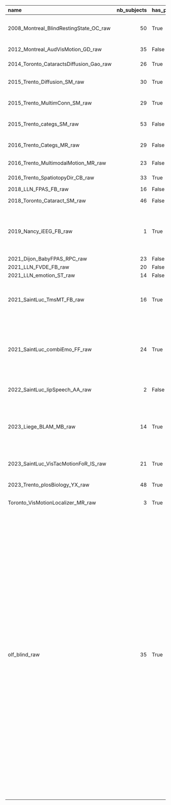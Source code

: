 | name                                    |   nb_subjects | has_participant_tsv   | has_participant_json   | participant_columns                                                                                                                                                                                                                                                                                                                                                                                                                                                                                                                                                                                                                                                                                                                                                                                                                                                                                                                                                                                                                                                                                                                                                                                                                                                                                                                                                                                                                                                                                                                                                                                                                                                                                                                                 | has_phenotype_dir   | modalities               | sessions                 | tasks                                                                                                                                                                                                                                           |   fmriprep |   freesurfer |   mriqc |
|:----------------------------------------|--------------:|:----------------------|:-----------------------|:----------------------------------------------------------------------------------------------------------------------------------------------------------------------------------------------------------------------------------------------------------------------------------------------------------------------------------------------------------------------------------------------------------------------------------------------------------------------------------------------------------------------------------------------------------------------------------------------------------------------------------------------------------------------------------------------------------------------------------------------------------------------------------------------------------------------------------------------------------------------------------------------------------------------------------------------------------------------------------------------------------------------------------------------------------------------------------------------------------------------------------------------------------------------------------------------------------------------------------------------------------------------------------------------------------------------------------------------------------------------------------------------------------------------------------------------------------------------------------------------------------------------------------------------------------------------------------------------------------------------------------------------------------------------------------------------------------------------------------------------------|:--------------------|:-------------------------|:-------------------------|:------------------------------------------------------------------------------------------------------------------------------------------------------------------------------------------------------------------------------------------------|-----------:|-------------:|--------:|
| 2008_Montreal_BlindRestingState_OC_raw  |            50 | True                  | True                   | ['participant_id', 'group', 'match', 'gender', 'age', 'handedness', 'onset_blindness', 'years_of_blindness', 'total_blindness', 'years_of_total_blindness']                                                                                                                                                                                                                                                                                                                                                                                                                                                                                                                                                                                                                                                                                                                                                                                                                                                                                                                                                                                                                                                                                                                                                                                                                                                                                                                                                                                                                                                                                                                                                                                         | False               | ['anat', 'func']         | []                       | ['rest']                                                                                                                                                                                                                                        |        nan |          nan |     nan |
| 2012_Montreal_AudVisMotion_GD_raw       |            35 | False                 | False                  | nan                                                                                                                                                                                                                                                                                                                                                                                                                                                                                                                                                                                                                                                                                                                                                                                                                                                                                                                                                                                                                                                                                                                                                                                                                                                                                                                                                                                                                                                                                                                                                                                                                                                                                                                                                 | False               | ['anat', 'func']         | []                       | ['audMotion', 'visMotion']                                                                                                                                                                                                                      |        nan |          nan |     nan |
| 2014_Toronto_CataractsDiffusion_Gao_raw |            26 | True                  | True                   | ['/annex/objects/MD5E-s436--a3ab24b813254f34bc5773ec7427c33c.tsv']                                                                                                                                                                                                                                                                                                                                                                                                                                                                                                                                                                                                                                                                                                                                                                                                                                                                                                                                                                                                                                                                                                                                                                                                                                                                                                                                                                                                                                                                                                                                                                                                                                                                                  | False               | ['anat', 'dwi']          | ['1']                    | nan                                                                                                                                                                                                                                             |        nan |          nan |     nan |
| 2015_Trento_Diffusion_SM_raw            |            30 | True                  | True                   | ['participant_id', 'group', 'group_counter', 'initials', 'recording']                                                                                                                                                                                                                                                                                                                                                                                                                                                                                                                                                                                                                                                                                                                                                                                                                                                                                                                                                                                                                                                                                                                                                                                                                                                                                                                                                                                                                                                                                                                                                                                                                                                                               | False               | ['anat', 'dwi', 'func']  | []                       | ['unknown']                                                                                                                                                                                                                                     |        nan |          nan |     nan |
| 2015_Trento_MultimConn_SM_raw           |            29 | True                  | True                   | ['/annex/objects/MD5E-s567--adb7ca1aa64cfe8680a842000ec06a43.tsv']                                                                                                                                                                                                                                                                                                                                                                                                                                                                                                                                                                                                                                                                                                                                                                                                                                                                                                                                                                                                                                                                                                                                                                                                                                                                                                                                                                                                                                                                                                                                                                                                                                                                                  | False               | ['anat', 'dwi', 'func']  | ['01']                   | ['Catgs']                                                                                                                                                                                                                                       |        nan |          nan |     nan |
| 2015_Trento_categs_SM_raw               |            53 | False                 | False                  | nan                                                                                                                                                                                                                                                                                                                                                                                                                                                                                                                                                                                                                                                                                                                                                                                                                                                                                                                                                                                                                                                                                                                                                                                                                                                                                                                                                                                                                                                                                                                                                                                                                                                                                                                                                 | False               | ['anat', 'dwi', 'func']  | []                       | ['Catgs']                                                                                                                                                                                                                                       |        nan |          nan |     nan |
| 2016_Trento_Categs_MR_raw               |            29 | False                 | False                  | nan                                                                                                                                                                                                                                                                                                                                                                                                                                                                                                                                                                                                                                                                                                                                                                                                                                                                                                                                                                                                                                                                                                                                                                                                                                                                                                                                                                                                                                                                                                                                                                                                                                                                                                                                                 | False               | ['anat', 'dwi', 'func']  | ['01']                   | ['Catgs']                                                                                                                                                                                                                                       |        nan |          nan |     nan |
| 2016_Trento_MultimodalMotion_MR_raw     |            23 | False                 | False                  | nan                                                                                                                                                                                                                                                                                                                                                                                                                                                                                                                                                                                                                                                                                                                                                                                                                                                                                                                                                                                                                                                                                                                                                                                                                                                                                                                                                                                                                                                                                                                                                                                                                                                                                                                                                 | False               | ['anat', 'func']         | ['01']                   | ['audMotion', 'motDecoding', 'visMotion']                                                                                                                                                                                                       |        nan |          nan |     nan |
| 2016_Trento_SpatiotopyDir_CB_raw        |            33 | True                  | True                   | ['/annex/objects/MD5E-s724--cfd24d6ce2366dd29831a737b3f48752.tsv']                                                                                                                                                                                                                                                                                                                                                                                                                                                                                                                                                                                                                                                                                                                                                                                                                                                                                                                                                                                                                                                                                                                                                                                                                                                                                                                                                                                                                                                                                                                                                                                                                                                                                  | False               | ['anat', 'func']         | []                       | ['pRF']                                                                                                                                                                                                                                         |        nan |          nan |     nan |
| 2018_LLN_FPAS_FB_raw                    |            16 | False                 | False                  | nan                                                                                                                                                                                                                                                                                                                                                                                                                                                                                                                                                                                                                                                                                                                                                                                                                                                                                                                                                                                                                                                                                                                                                                                                                                                                                                                                                                                                                                                                                                                                                                                                                                                                                                                                                 | False               | ['eeg']                  | []                       | ['FPAS']                                                                                                                                                                                                                                        |        nan |          nan |     nan |
| 2018_Toronto_Cataract_SM_raw            |            46 | False                 | False                  | nan                                                                                                                                                                                                                                                                                                                                                                                                                                                                                                                                                                                                                                                                                                                                                                                                                                                                                                                                                                                                                                                                                                                                                                                                                                                                                                                                                                                                                                                                                                                                                                                                                                                                                                                                                 | False               | ['anat', 'func']         | []                       | ['categ', 'categBlur1', 'categBlur2']                                                                                                                                                                                                           |        nan |          nan |     nan |
| 2019_Nancy_iEEG_FB_raw                  |             1 | True                  | False                  | ['participant_id']                                                                                                                                                                                                                                                                                                                                                                                                                                                                                                                                                                                                                                                                                                                                                                                                                                                                                                                                                                                                                                                                                                                                                                                                                                                                                                                                                                                                                                                                                                                                                                                                                                                                                                                                  | False               | ['ieeg']                 | ['1', '2', '3', '4']     | ['ERPaudmot', 'ERPbraille', 'ERPcategory', 'FPSaudmot', 'FPSemotion', 'FPSface', 'FPSlexical', 'FPSvismot', 'FPSvoice', 'Readingbraille', 'Restingstate', 'Speechtracking', 'Stimulation']                                                      |        nan |          nan |     nan |
| 2021_Dijon_BabyFPAS_RPC_raw             |            23 | False                 | False                  | nan                                                                                                                                                                                                                                                                                                                                                                                                                                                                                                                                                                                                                                                                                                                                                                                                                                                                                                                                                                                                                                                                                                                                                                                                                                                                                                                                                                                                                                                                                                                                                                                                                                                                                                                                                 | False               | ['eeg']                  | []                       | ['FPAS']                                                                                                                                                                                                                                        |        nan |          nan |     nan |
| 2021_LLN_FVDE_FB_raw                    |            20 | False                 | False                  | nan                                                                                                                                                                                                                                                                                                                                                                                                                                                                                                                                                                                                                                                                                                                                                                                                                                                                                                                                                                                                                                                                                                                                                                                                                                                                                                                                                                                                                                                                                                                                                                                                                                                                                                                                                 | False               | ['eeg']                  | ['001']                  | ['fvde']                                                                                                                                                                                                                                        |        nan |          nan |     nan |
| 2021_LLN_emotion_ST_raw                 |            14 | False                 | False                  | nan                                                                                                                                                                                                                                                                                                                                                                                                                                                                                                                                                                                                                                                                                                                                                                                                                                                                                                                                                                                                                                                                                                                                                                                                                                                                                                                                                                                                                                                                                                                                                                                                                                                                                                                                                 | False               | ['eeg']                  | []                       | ['emotion']                                                                                                                                                                                                                                     |        nan |          nan |     nan |
| 2021_SaintLuc_TmsMT_FB_raw              |            16 | True                  | True                   | ['participant_id']                                                                                                                                                                                                                                                                                                                                                                                                                                                                                                                                                                                                                                                                                                                                                                                                                                                                                                                                                                                                                                                                                                                                                                                                                                                                                                                                                                                                                                                                                                                                                                                                                                                                                                                                  | False               | ['anat', 'beh', 'func']  | ['mri', 'sham', 'tms']   | ['audInstrumentDiscrimination', 'audMotionDirDiscrimination', 'auditoryLocalizer', 'visColourDiscrimination', 'visMotionDirDiscrimination', 'visualLocalizer']                                                                                  |        nan |          nan |     nan |
| 2021_SaintLuc_combiEmo_FF_raw           |            24 | True                  | True                   | ['participant_id', 'education', 'bmi']                                                                                                                                                                                                                                                                                                                                                                                                                                                                                                                                                                                                                                                                                                                                                                                                                                                                                                                                                                                                                                                                                                                                                                                                                                                                                                                                                                                                                                                                                                                                                                                                                                                                                                              | False               | ['anat', 'func']         | ['01', '02']             | ['correction', 'eventrelatedCombiemoAuditory', 'eventrelatedCombiemoBimdal', 'eventrelatedCombiemoBimodal', 'eventrelatedCombiemoVisual', 'facelocalizerCombiemo', 'facelocalizerCombiemoCombiemo', 'voicelocalizer', 'voicelocalizerCombiemo'] |        nan |          nan |     nan |
| 2022_SaintLuc_lipSpeech_AA_raw          |             2 | False                 | False                  | nan                                                                                                                                                                                                                                                                                                                                                                                                                                                                                                                                                                                                                                                                                                                                                                                                                                                                                                                                                                                                                                                                                                                                                                                                                                                                                                                                                                                                                                                                                                                                                                                                                                                                                                                                                 | False               | ['anat', 'func']         | ['01', '02', '03']       | ['MVPAAud', 'MVPAVis', 'PhonoLoc', 'VisLoc']                                                                                                                                                                                                    |        nan |          nan |     nan |
| 2023_Liege_BLAM_MB_raw                  |            14 | True                  | True                   | ['participant_id', 'age', 'sex', 'group']                                                                                                                                                                                                                                                                                                                                                                                                                                                                                                                                                                                                                                                                                                                                                                                                                                                                                                                                                                                                                                                                                                                                                                                                                                                                                                                                                                                                                                                                                                                                                                                                                                                                                                           | False               | ['anat', 'func']         | ['01', '02', '03', '04'] | ['BimodalMotionAud', 'BimodalMotionVis', 'audioV1', 'auditoryLocalizer', 'bimodalMotionAud', 'bimodalMotionVis', 'mtMstLocalizer', 'rdkBimodalMotion', 'restingState', 'visualLocalizer']                                                       |        nan |          nan |     nan |
| 2023_SaintLuc_VisTacMotionFoR_IS_raw    |            21 | True                  | True                   | ['participant_id', 'codename', 'date', 'age', 'gender']                                                                                                                                                                                                                                                                                                                                                                                                                                                                                                                                                                                                                                                                                                                                                                                                                                                                                                                                                                                                                                                                                                                                                                                                                                                                                                                                                                                                                                                                                                                                                                                                                                                                                             | False               | ['anat', 'func']         | ['001', '002']           | ['handDown', 'handUp', 'mtMstLocalizer', 'tactileLocalizer2', 'visual', 'visualLocalizer2']                                                                                                                                                     |        nan |          nan |     nan |
| 2023_Trento_plosBiology_YX_raw          |            48 | True                  | False                  | ['participant_id']                                                                                                                                                                                                                                                                                                                                                                                                                                                                                                                                                                                                                                                                                                                                                                                                                                                                                                                                                                                                                                                                                                                                                                                                                                                                                                                                                                                                                                                                                                                                                                                                                                                                                                                                  | False               | ['anat', 'fmap', 'func'] | []                       | ['judgement', 'resting']                                                                                                                                                                                                                        |        nan |          nan |     nan |
| Toronto_VisMotionLocalizer_MR_raw       |             3 | True                  | False                  | ['participant_id']                                                                                                                                                                                                                                                                                                                                                                                                                                                                                                                                                                                                                                                                                                                                                                                                                                                                                                                                                                                                                                                                                                                                                                                                                                                                                                                                                                                                                                                                                                                                                                                                                                                                                                                                  | False               | ['anat', 'func']         | ['01']                   | ['visMotion']                                                                                                                                                                                                                                   |        nan |          nan |     nan |
| olf_blind_raw                           |            35 | True                  | True                   | ['participant_id', 'Group', 'Sex', 'Age', 'Educational level', 'Smoker', 'Medication', 'Vision level', 'Use of guide dog', 'Use of white cane', 'Musical practice', 'Braille reading', 'Braille reading hand used', 'Age of total blindness onset', 'Blindness Reason', 'Handedness', 'DK_C1_Letter_Fluency', 'DK_C2_Category_Fluency', 'DK_C3_Category_SwitchingTC', 'DK_C3_Category_SwitchingACC', 'TEA_C2', 'TEA_C3', 'CVLT_T1_T5', 'CVLT_ImmediateFreeRecall', 'CVLT_ImmediateCuedRecall', 'CVLT_DelayedFreeRecall', 'CVLT_DelayedCuedRecall', 'CVLT_Recognition', 'SS_Iden_O1', 'SS_Iden_O2', 'SS_Iden_O3', 'SS_Iden_O4', 'SS_Iden_O5', 'SS_Iden_O6', 'SS_Iden_O7', 'SS_Iden_O8', 'SS_Iden_O9', 'SS_Iden_O10', 'SS_Iden_O11', 'SS_Iden_O12', 'SS_Iden_O13', 'SS_Iden_O14', 'SS_Iden_O15', 'SS_Iden_O16', 'SS_Pls_O1', 'SS_Pls_O2', 'SS_Pls_O3', 'SS_Pls_O4', 'SS_Pls_O5', 'SS_Pls_O6', 'SS_Pls_O7', 'SS_Pls_O8', 'SS_Pls_O9', 'SS_Pls_O10', 'SS_Pls_O11', 'SS_Pls_O12', 'SS_Pls_O13', 'SS_Pls_O14', 'SS_Pls_O15', 'SS_Pls_O16', 'SS_Int_O1', 'SS_Int_O2', 'SS_Int_O3', 'SS_Int_O4', 'SS_Int_O5', 'SS_Int_O6', 'SS_Int_O7', 'SS_Int_O8', 'SS_Int_O9', 'SS_Int_O10', 'SS_Int_O11', 'SS_Int_O12', 'SS_Int_O13', 'SS_Int_O14', 'SS_Int_O15', 'SS_Int_O16', 'SS_Threshold_rightN', 'SS_Threshold_leftN', 'SS_Discrimination_Total', 'SS_OM_Total', 'SS_OM_Hits', 'SS_OM_FalseAlarms', 'SS_OM_Miss', 'SS_OM_Correct_Rejection', 'SS_OM_O1', 'SS_OM_O2', 'SS_OM_O3', 'SS_OM_O4', 'SS_OM_O5', 'SS_OM_O6', 'SS_OM_O7', 'SS_OM_O8', 'SS_OM_O9', 'SS_OM_O10', 'SS_OM_O11', 'SS_OM_O12', 'SS_OM_O13', 'SS_OM_O14', 'SS_OM_O15', 'SS_OM_O16', 'IRM_Pleasantness_Eucalyptus', 'IRM_Pleasantness_Almond', 'IRM_Intensity_Eucalyptus', 'IRM_Intensity_Almond'] | False               | ['anat', 'dwi', 'func']  | []                       | ['olfid', 'olfloc', 'rest']                                                                                                                                                                                                                     |        nan |          nan |     nan |
